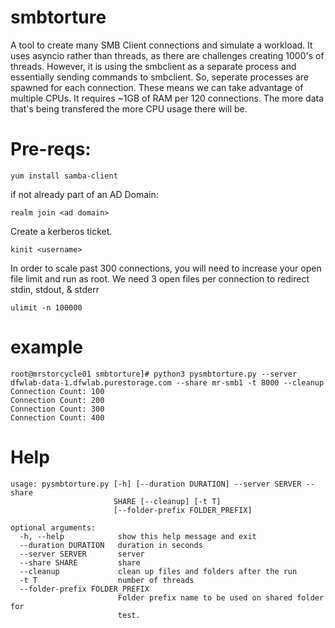 # smbtorture

A tool to create many SMB Client connections and simulate a workload.  It uses asyncio rather than threads, as there are challenges creating 1000's of threads.  However, it is using the smbclient as a separate process and essentially sending commands to smbclient.  So, seperate processes are spawned for each connection.  These means we can take advantage of multiple CPUs.   It requires ~1GB of RAM per 120 connections.  The more data that's being transfered the more CPU usage there will be.

# Pre-reqs:
```
yum install samba-client
```

if not already part of an AD Domain:
```
realm join <ad domain>
```
  
Create a kerberos ticket.
```
kinit <username>
```
  
In order to scale past 300 connections, you will need to increase your open file limit and run as root.  We need 3 open files per connection to redirect stdin, stdout, & stderr
```
ulimit -n 100000
```
  
# example
```
root@mrstorcycle01 smbtorture]# python3 pysmbtorture.py --server dfwlab-data-1.dfwlab.purestorage.com --share mr-smb1 -t 8000 --cleanup
Connection Count: 100
Connection Count: 200
Connection Count: 300
Connection Count: 400
```

# Help

```
usage: pysmbtorture.py [-h] [--duration DURATION] --server SERVER --share
                       SHARE [--cleanup] [-t T]
                       [--folder-prefix FOLDER_PREFIX]

optional arguments:
  -h, --help            show this help message and exit
  --duration DURATION   duration in seconds
  --server SERVER       server
  --share SHARE         share
  --cleanup             clean up files and folders after the run
  -t T                  number of threads
  --folder-prefix FOLDER_PREFIX
                        Folder prefix name to be used on shared folder for
                        test.
```

  

